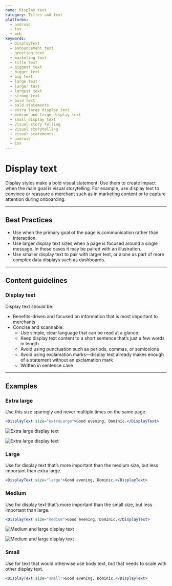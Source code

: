```yaml
---
name: Display text
category: Titles and text
platforms:
  - android
  - ios
  - web
keywords:
  - DisplayText
  - announcement text
  - greeting text
  - marketing text
  - title text
  - biggest text
  - bigger text
  - big text
  - large text
  - larger text
  - largest text
  - strong text
  - bold text
  - bold statements
  - extra large display text
  - medium and large display text
  - small display text
  - visual story telling
  - visual storytelling
  - visual statements
  - android
  - ios
---
```


# Display text

Display styles make a bold visual statement. Use them to create impact when the
main goal is visual storytelling. For example, use display text to convince or
reassure a merchant such as in marketing content or to capture attention during onboarding.

---

## Best Practices

- Use when the primary goal of the page is communication rather than
  interaction.
- Use larger display text sizes when a page is focused around a single message.
  In these cases it may be paired with an illustration.
- Use smaller display text to pair with larger text, or alone as part of more
  complex data displays such as dashboards.

---

## Content guidelines

### Display text

Display text should be:

- Benefits-driven and focused on information that is most important to
  merchants
- Concise and scannable:
  - Use simple, clear language that can be read at a glance
  - Keep display text content to a short sentence that’s just a few words in
    length
  - Avoid using punctuation such as periods, commas, or semicolons
  - Avoid using exclamation marks—display text already makes enough of a
    statement without an exclamation mark
  - Written in sentence case

---

## Examples

### Extra large

Use this size sparingly and never multiple times on the same page.

```jsx
<DisplayText size="extraLarge">Good evening, Dominic.</DisplayText>
```

<!-- content-for: android -->

![Extra large display text](components/DisplayText/android/extra-large.png)

<!-- /content-for -->

<!-- content-for: ios -->

![Extra large display text](components/DisplayText/ios/extra-large.png)

<!-- /content-for -->

### Large

Use for display text that’s more important than the medium size, but less important than extra large.

```jsx
<DisplayText size="large">Good evening, Dominic.</DisplayText>
```

### Medium

Use for display text that’s more important than the small size, but less important than large.

```jsx
<DisplayText size="medium">Good evening, Dominic.</DisplayText>
```

<!-- content-for: android -->

![Medium and large display text](components/DisplayText/android/medium-large.png)

<!-- /content-for -->

<!-- content-for: ios -->

![Medium and large display text](components/DisplayText/ios/medium-large.png)

<!-- /content-for -->

### Small

<!-- example-for: web -->

Use for text that would otherwise use body text, but that needs to scale with other display text.

```jsx
<DisplayText size="small">Good evening, Dominic.</DisplayText>
```
